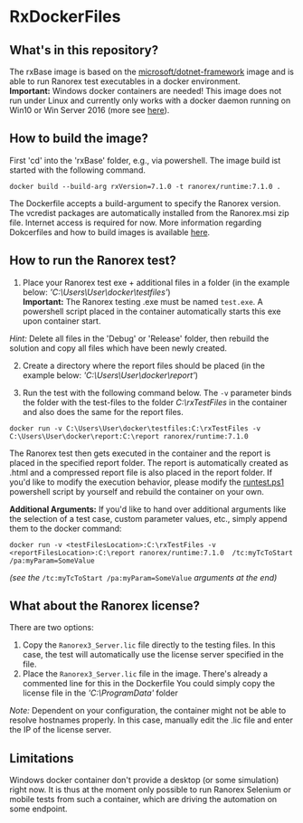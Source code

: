 # RxDockerFiles

## What's in this repository?

The rxBase image is based on the [microsoft/dotnet-framework](https://hub.docker.com/r/microsoft/dotnet-framework/) image and is able to run Ranorex test executables in a docker environment.<br>
**Important:** Windows docker containers are needed! This image does not run under Linux and currently only works with a docker daemon running on Win10 or Win Server 2016 (more see [here](https://docs.microsoft.com/en-us/virtualization/windowscontainers/quick-start/quick-start-windows-server)).

## How to build the image?

First 'cd' into the 'rxBase' folder, e.g., via powershell. The image build ist started with the following command.

```
docker build --build-arg rxVersion=7.1.0 -t ranorex/runtime:7.1.0 .
```

The Dockerfile accepts a build-argument to specify the Ranorex version. The vcredist packages are automatically installed from the Ranorex.msi zip file. Internet access is required for now. More information regarding Dokcerfiles and how to build images is available [here](https://docs.docker.com/engine/reference/builder/).

## How to run the Ranorex test?

1. Place your Ranorex test exe + additional files in a folder (in the example below: _'C:\Users\User\docker\testfiles'_)<br>
  **Important:** The Ranorex testing .exe must be named `test.exe`. A powershell script placed in the container automatically starts this exe upon container start.

  _Hint:_ Delete all files in the 'Debug' or 'Release' folder, then rebuild the solution and copy all files which have been newly created.

2. Create a directory where the report files should be placed (in the example below: _'C:\Users\User\docker\report'_)

3. Run the test with the following command below. The `-v` parameter binds the folder with the test-files to the folder _C:\rxTestFiles_ in the container and also does the same for the report files.

```
docker run -v C:\Users\User\docker\testfiles:C:\rxTestFiles -v C:\Users\User\docker\report:C:\report ranorex/runtime:7.1.0
```

The Ranorex test then gets executed in the container and the report is placed in the specified report folder. The report is automatically created as .html and a compressed report file is also placed in the report folder. If you'd like to modify the execution behavior, please modify the [runtest.ps1](https://github.com/cbreit/RxDockerFiles/blob/master/rxBase/runTest.ps1) powershell script by yourself and rebuild the container on your own.

**Additional Arguments:** If you'd like to hand over additional arguments like the selection of a test case, custom parameter values, etc., simply append them to the docker command:

```
docker run -v <testFilesLocation>:C:\rxTestFiles -v <reportFilesLocation>:C:\report ranorex/runtime:7.1.0  /tc:myTcToStart /pa:myParam=SomeValue
```

_(see the_ `/tc:myTcToStart /pa:myParam=SomeValue` _arguments at the end)_

## What about the Ranorex license?

There are two options:

1. Copy the `Ranorex3_Server.lic` file directly to the testing files. In this case, the test will automatically use the license server specified in the file.
2. Place the `Ranorex3_Server.lic` file in the image. There's already a commented line for this in the Dockerfile You could simply copy the license file in the _'C:\ProgramData'_ folder

_Note:_ Dependent on your configuration, the container might not be able to resolve hostnames properly. In this case, manually edit the .lic file and enter the IP of the license server.

## Limitations

Windows docker container don't provide a desktop (or some simulation) right now. It is thus at the moment only possible to run Ranorex Selenium or mobile tests from such a container, which are driving the automation on some endpoint.
